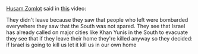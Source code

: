[Husam Zomlot](https://en.wikipedia.org/wiki/Husam_Zomlot) said in [this](https://youtu.be/amKnSybgv8s?si=ap2h_H2p_uSSN72I&t=311) video:

They didn't leave because they saw that people who left were bombarded everywhere they saw that the South was not spared. They see that Israel has already called on major cities like Khan Yunis in the South to evacuate they see that if they leave their home they're killed anyway so they decided: if Israel is going to kill us let it kill us in our own home
